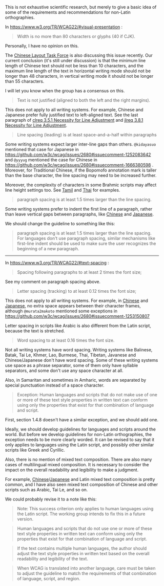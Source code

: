 This is not exhaustive scientific research, but merely to give a basic idea of some of the requirements and recommendations for non-Latin orthographies.

In https://www.w3.org/TR/WCAG22/#visual-presentation :

> Width is no more than 80 characters or glyphs (40 if CJK).

Personally, I have no opinion on this.

The [Chinese Layout Task Force](https://github.com/w3c/clreq) is also discussing this issue recently. Our current conclusion (it's still under discussion) is that the minimum line length of Chinese text should not be less than 10 characters, and the maximum line length of the text in horizontal writing mode should not be longer than 48 characters, in vertical writing mode it should not be longer than 55 characters.

I will let you know when the group has a consensus on this.

> Text is not justified (aligned to both the left and the right margins).

This does not apply to all writing systems. For example, Chinese and Japanese prefer fully justified text to left-aligned text. See the last paragraph of [clreq 3.5.1 Necessity for Line Adjustment](https://www.w3.org/TR/clreq/#necessity_for_line_adjustment) and [jlreq 3.8.1 Necessity for Line Adjustment](https://www.w3.org/TR/jlreq/#h-note-158).

> Line spacing (leading) is at least space-and-a-half within paragraphs

Some writing systems expect larger inter-line gaps than others. `@kidayasuo` mentioned that case for Japanese in https://github.com/w3c/wcag/issues/2680#issuecomment-1252083642 and `@yyyug` mentioned the case for Chinese in https://github.com/w3c/wcag/issues/2680#issuecomment-1666380598 . Moreover, for Traditional Chinese, if the Bopomofo annotation mark is taller than the base character, the line spacing may need to be increased further.

Moreover, the complexity of characters in some Brahmic scripts may affect line height settings too. See [Tamil](https://www.w3.org/International/ilreq/tamil/#baselines) and [Thai](https://www.w3.org/International/sealreq/thai/#baselines) for examples.

> paragraph spacing is at least 1.5 times larger than the line spacing.

Some writing systems prefer to indent the first line of a paragraph, rather than leave vertical gaps between paragraphs, like [Chinese](https://www.w3.org/TR/clreq/#first_line_indents) and [Japanese](https://www.w3.org/TR/jlreq/#line_head_indent_at_the_beginning_of_paragraphs).

We should change the guideline to something like this:

> paragraph spacing is at least 1.5 times larger than the line spacing. For languages don't use paragraph spacing, similar mechanisms like first-line indent should be used to make sure the user recognizes the beginning of a new paragraph.

-----

In https://www.w3.org/TR/WCAG22/#text-spacing :

> Spacing following paragraphs to at least 2 times the font size;

See my comment on paragraph spacing above.

> Letter spacing (tracking) to at least 0.12 times the font size;

This does not apply to all writing systems. For example, in [Chinese](https://www.w3.org/TR/clreq/#principles_of_arrangement_of_han_characters) and [Japanese](https://www.w3.org/TR/jlreq/#basic_principles_for_development_of_this_document), no extra space appears between their character frames, although `@murata2makoto` mentioned some exceptions in https://github.com/w3c/wcag/issues/2680#issuecomment-1253150807

Letter spacing in scripts like Arabic is also different from the Latin script, because the text is stretched.

> Word spacing to at least 0.16 times the font size.

Not all writing systems have word spacing. Writing systems like Balinese, Batak, Tai Le, Khmer, Lao, Burmese, Thai, Tibetan, Javanese and Chinese/Japanese don't have word spacing. Some of these writing systems use space as a phrase separator, some of them only have syllable separators, and some don't use any space character at all.

Also, in Samaritan and sometimes in Amharic, words are separated by special punctuation instead of a space character.

> Exception: Human languages and scripts that do not make use of one or more of these text style properties in written text can conform using only the properties that exist for that combination of language and script.

First, section 1.4.8 doesn't have a similar exception, and we should add one.

Ideally, we should develop guidelines for languages and scripts around the world. But before we develop guidelines for non-Latin orthographies, the exception needs to be more clearly worded. It can be revised to say that it only applies to languages using the Latin script, and possibly other similar scripts like Greek and Cyrillic.

Also, there is no mention of mixed text composition. There are also many cases of multilingual mixed composition. It is necessary to consider the impact on the overall readability and legibility to make a judgment.

For example, [Chinese](https://www.w3.org/TR/clreq/#chinese_and_western_mixed_text_composition)/[Japanese](https://www.w3.org/TR/jlreq/#japanese_and_western_mixed_text_composition) and Latin mixed text composition is pretty common, and I have also seen mixed text composition of Chinese and other scripts such as Arabic, Tai Le, and so on.

We could probably revise it to a note like this:

> Note: This success criterion only applies to human languages using the Latin script. The working group intends to fix this in a future version.

> Human languages and scripts that do not use one or more of these text style properties in written text can conform using only the properties that exist for that combination of language and script.

> If the text contains multiple human languages, the author should adjust the text style properties in written text based on the overall readability and legibility of the text.

> When WCAG is translated into another language, care must be taken to adjust the guideline to match the requirements of that combination of language, script, and region.
